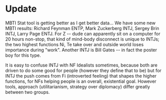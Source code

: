 # Update

MBTI Stat tool is getting better as I get better data... We have some new MBTI results: Richard Feynman ENTP, Mark Zuckerberg INTJ, Sergey Brin INTJ, Larry Page ENTJ. For Z -- dude can apparently sit on a computer for 20 hours non-stop, that kind of mind-body disconnect is unique to INTJs; the two highest functions Ni, Te take over and outside world loses importance during "work". Another INTJ is Bill Gates -- in fact the poster boy for this type.

It is easy to confuse INTJ with NF Idealists sometimes, because both are driven to do some good for people (however they define that to be) but for INTJ the push comes from Fi (introverted feeling) that shapes the higher functions, for NFs helping people is an overall, existential goal. However tools, approach (utilitarianism, strategy over diplomacy) differ greatly between two groups.








